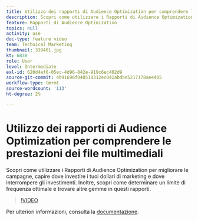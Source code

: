 ```yaml
---
title: Utilizzo dei rapporti di Audience Optimization per comprendere le prestazioni dei file multimediali
description: Scopri come utilizzare i Rapporti di Audience Optimization per migliorare le campagne, capire dove investire i tuoi dollari di marketing e dove interrompere gli investimenti. Inoltre, scopri come determinare un limite di frequenza ottimale e trovare altre gemme in questi rapporti.
feature: Rapporti di Audience Optimization
topics: null
activity: use
doc-type: feature video
team: Technical Marketing
thumbnail: 330401.jpg
kt: 6838
role: User
level: Intermediate
exl-id: 620d4ef6-05ec-4d96-842e-919c6ec402d9
source-git-commit: 4b91696f840518312ec041abdbe5217178aee405
workflow-type: tm+mt
source-wordcount: '113'
ht-degree: 2%

---
```


# Utilizzo dei rapporti di Audience Optimization per comprendere le prestazioni dei file multimediali

Scopri come utilizzare i Rapporti di Audience Optimization per migliorare le campagne, capire dove investire i tuoi dollari di marketing e dove interrompere gli investimenti. Inoltre, scopri come determinare un limite di frequenza ottimale e trovare altre gemme in questi rapporti.

>[!VIDEO](https://video.tv.adobe.com/v/330401/?quality=12&learn=on)

Per ulteriori informazioni, consulta la [documentazione](https://experienceleague.adobe.com/docs/audience-manager/user-guide/reporting/audience-optimization-reports/audience-optimization-reports.html#reporting).
